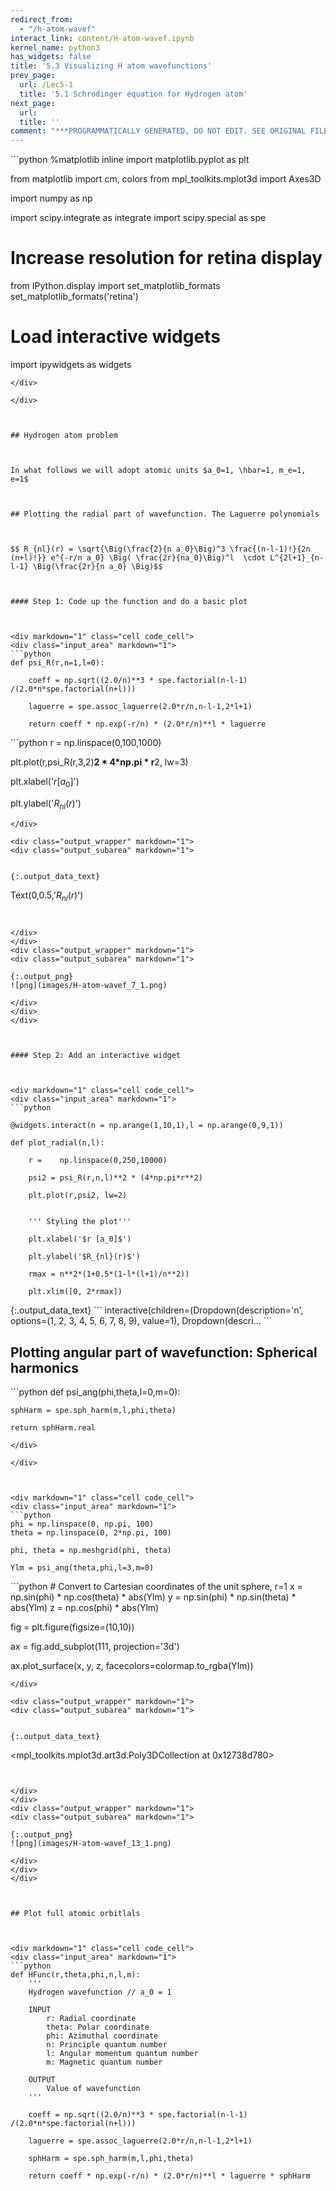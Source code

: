```yaml
---
redirect_from:
  - "/h-atom-wavef"
interact_link: content/H-atom-wavef.ipynb
kernel_name: python3
has_widgets: false
title: '5.3 Visualizing H atom wavefunctions'
prev_page:
  url: /Lec5-1
  title: '5.1 Schrodinger equation for Hydrogen atom'
next_page:
  url: 
  title: ''
comment: "***PROGRAMMATICALLY GENERATED, DO NOT EDIT. SEE ORIGINAL FILES IN /content***"
---
```

<div markdown="1" class="cell code_cell">
<div class="input_area" markdown="1">
```python
%matplotlib inline
import matplotlib.pyplot as plt

from matplotlib import cm, colors
from mpl_toolkits.mplot3d import Axes3D

import numpy as np

import scipy.integrate as integrate
import scipy.special as spe

# Increase resolution for retina display
from IPython.display import set_matplotlib_formats
set_matplotlib_formats('retina')

# Load interactive widgets
import ipywidgets as widgets

```
</div>

</div>



## Hydrogen atom problem



In what follows we will adopt atomic units $a_0=1, \hbar=1, m_e=1, e=1$



## Plotting the radial part of wavefunction. The Laguerre polynomials



$$ R_{nl}(r) = \sqrt{\Big(\frac{2}{n a_0}\Big)^3 \frac{(n-l-1)!}{2n (n+l)!}} e^{-r/n a_0} \Big( \frac{2r}{na_0}\Big)^l  \cdot L^{2l+1}_{n-l-1} \Big(\frac{2r}{n a_0} \Big)$$



#### Step 1: Code up the function and do a basic plot



<div markdown="1" class="cell code_cell">
<div class="input_area" markdown="1">
```python
def psi_R(r,n=1,l=0):

    coeff = np.sqrt((2.0/n)**3 * spe.factorial(n-l-1) /(2.0*n*spe.factorial(n+l)))
    
    laguerre = spe.assoc_laguerre(2.0*r/n,n-l-1,2*l+1)
    
    return coeff * np.exp(-r/n) * (2.0*r/n)**l * laguerre

```
</div>

</div>



<div markdown="1" class="cell code_cell">
<div class="input_area" markdown="1">
```python
r = np.linspace(0,100,1000)

plt.plot(r,psi_R(r,3,2)**2 * 4*np.pi * r**2, lw=3)

plt.xlabel('$r [a_0]$')

plt.ylabel('$R_{nl}(r)$')

```
</div>

<div class="output_wrapper" markdown="1">
<div class="output_subarea" markdown="1">


{:.output_data_text}
```
Text(0,0.5,'$R_{nl}(r)$')
```


</div>
</div>
<div class="output_wrapper" markdown="1">
<div class="output_subarea" markdown="1">

{:.output_png}
![png](images/H-atom-wavef_7_1.png)

</div>
</div>
</div>



#### Step 2: Add an interactive widget



<div markdown="1" class="cell code_cell">
<div class="input_area" markdown="1">
```python

@widgets.interact(n = np.arange(1,10,1),l = np.arange(0,9,1))

def plot_radial(n,l):
    
    r =    np.linspace(0,250,10000)
    
    psi2 = psi_R(r,n,l)**2 * (4*np.pi*r**2)
    
    plt.plot(r,psi2, lw=2)
    

    ''' Styling the plot'''
    
    plt.xlabel('$r [a_0]$')

    plt.ylabel('$R_{nl}(r)$')
    
    rmax = n**2*(1+0.5*(1-l*(l+1)/n**2))
    
    plt.xlim([0, 2*rmax])

```
</div>

<div class="output_wrapper" markdown="1">
<div class="output_subarea" markdown="1">
{:.output_data_text}
```
interactive(children=(Dropdown(description='n', options=(1, 2, 3, 4, 5, 6, 7, 8, 9), value=1), Dropdown(descri…
```

</div>
</div>
</div>



## Plotting angular part of wavefunction: Spherical harmonics



<div markdown="1" class="cell code_cell">
<div class="input_area" markdown="1">
```python
def psi_ang(phi,theta,l=0,m=0):
    
    sphHarm = spe.sph_harm(m,l,phi,theta)
    
    return sphHarm.real

```
</div>

</div>



<div markdown="1" class="cell code_cell">
<div class="input_area" markdown="1">
```python
phi = np.linspace(0, np.pi, 100)
theta = np.linspace(0, 2*np.pi, 100)

phi, theta = np.meshgrid(phi, theta)

Ylm = psi_ang(theta,phi,l=3,m=0)

```
</div>

</div>



<div markdown="1" class="cell code_cell">
<div class="input_area" markdown="1">
```python
# Convert to Cartesian coordinates of the unit sphere, r=1
x = np.sin(phi) * np.cos(theta) * abs(Ylm)
y = np.sin(phi) * np.sin(theta) * abs(Ylm)
z = np.cos(phi) * abs(Ylm)


fig = plt.figure(figsize=(10,10))

ax = fig.add_subplot(111, projection='3d')

ax.plot_surface(x, y, z, facecolors=colormap.to_rgba(Ylm))

```
</div>

<div class="output_wrapper" markdown="1">
<div class="output_subarea" markdown="1">


{:.output_data_text}
```
<mpl_toolkits.mplot3d.art3d.Poly3DCollection at 0x12738d780>
```


</div>
</div>
<div class="output_wrapper" markdown="1">
<div class="output_subarea" markdown="1">

{:.output_png}
![png](images/H-atom-wavef_13_1.png)

</div>
</div>
</div>



## Plot full atomic orbitlals



<div markdown="1" class="cell code_cell">
<div class="input_area" markdown="1">
```python
def HFunc(r,theta,phi,n,l,m):
    '''
    Hydrogen wavefunction // a_0 = 1

    INPUT
        r: Radial coordinate
        theta: Polar coordinate
        phi: Azimuthal coordinate
        n: Principle quantum number
        l: Angular momentum quantum number
        m: Magnetic quantum number

    OUTPUT
        Value of wavefunction
    '''

    coeff = np.sqrt((2.0/n)**3 * spe.factorial(n-l-1) /(2.0*n*spe.factorial(n+l)))
    
    laguerre = spe.assoc_laguerre(2.0*r/n,n-l-1,2*l+1)
    
    sphHarm = spe.sph_harm(m,l,phi,theta) 

    return coeff * np.exp(-r/n) * (2.0*r/n)**l * laguerre * sphHarm

```
</div>

</div>

